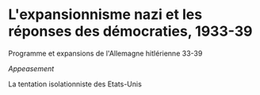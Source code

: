 # L'expansionnisme nazi et les réponses des démocraties, 1933-39

Programme et expansions de l'Allemagne hitlérienne 33-39

_Appeasement_

La tentation isolationniste des Etats-Unis



